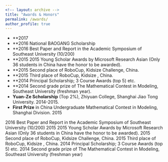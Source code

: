```yaml
---
<!-- layout: archive -->
title: "Awards & Honors"
permalink: /awards/
author_profile: true
---
```

* **2017 
* **2016  National BAOGANG Scholarship
* **2016	Best Paper and Report in the Academic Symposium of Southeast University (10/200)
* **2015	2015 Young Scholar Awards by Microsoft Research Asian (Only 36 students in China have the honor to be awarded).
* **2015	Second place of RoboCup, Kidsize  Challenge, China.
* **2015	Third place of RoboCup, Kidsize , China.
* **2014	Principal Scholarship; 3 Course Awards (top 5) etc.
* **2014	Second grade prize of The Mathematical Contest in Modeling, Southeast University (freshman year).
* **Yuan-Ze Scholarship** (Top 2%), Zhiyuan College, Shanghai Jiao Tong University. 2014-2015.
* **First Prize** in China Undergraduate Mathematical Contest in Modeling, Shanghai Division. 2015

2016	Best Paper and Report in the Academic Symposium of Southeast University (10/200)
2015	2015 Young Scholar Awards by Microsoft Research Asian (Only 36 students in China have the honor to be awarded).
2015	Second place of RoboCup, Kidsize  Challenge, China.
2015	Third place of RoboCup, Kidsize , China.
2014	Principal Scholarship; 3 Course Awards (top 5) etc.
2014	Second grade prize of The Mathematical Contest in Modeling, Southeast University (freshman year)
